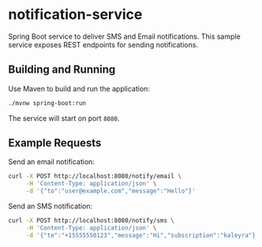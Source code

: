 # notification-service

Spring Boot service to deliver SMS and Email notifications. This sample service exposes REST endpoints for sending notifications.

## Building and Running

Use Maven to build and run the application:

```bash
./mvnw spring-boot:run
```

The service will start on port `8080`.

## Example Requests

Send an email notification:

```bash
curl -X POST http://localhost:8080/notify/email \
     -H 'Content-Type: application/json' \
     -d '{"to":"user@example.com","message":"Hello"}'
```

Send an SMS notification:

```bash
curl -X POST http://localhost:8080/notify/sms \
     -H 'Content-Type: application/json' \
     -d '{"to":"+15555550123","message":"Hi","subscription":"kaleyra"}'
```
